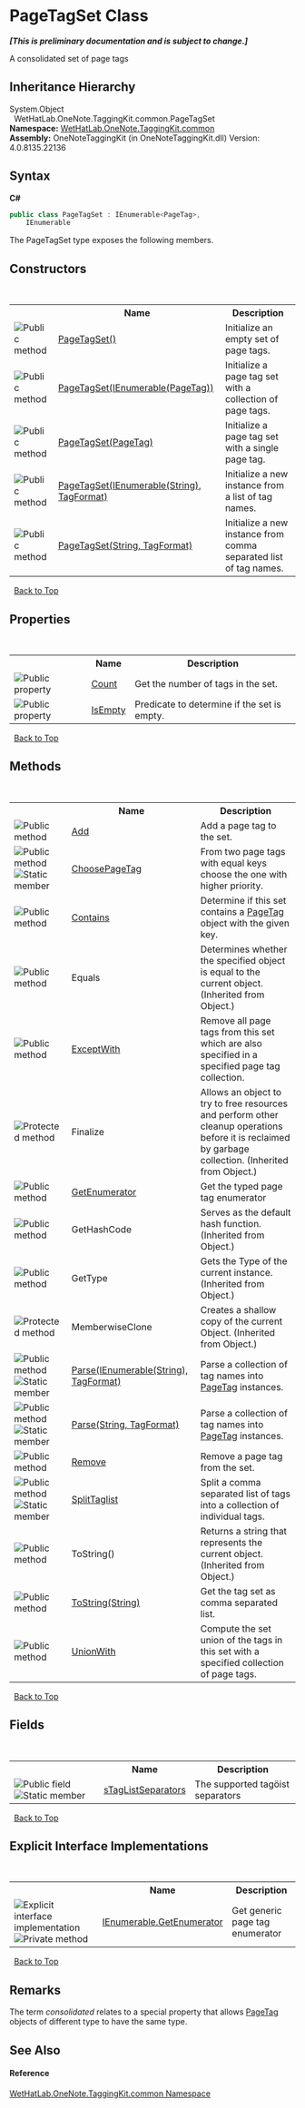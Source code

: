# PageTagSet Class
 _**\[This is preliminary documentation and is subject to change.\]**_

A consolidated set of page tags


## Inheritance Hierarchy
System.Object<br />&nbsp;&nbsp;WetHatLab.OneNote.TaggingKit.common.PageTagSet<br />
**Namespace:**&nbsp;<a href="bcdbab9c-63d1-48a4-6937-af53fb8d9a55.md">WetHatLab.OneNote.TaggingKit.common</a><br />**Assembly:**&nbsp;OneNoteTaggingKit (in OneNoteTaggingKit.dll) Version: 4.0.8135.22136

## Syntax

**C#**<br />
``` C#
public class PageTagSet : IEnumerable<PageTag>, 
	IEnumerable
```

The PageTagSet type exposes the following members.


## Constructors
&nbsp;<table><tr><th></th><th>Name</th><th>Description</th></tr><tr><td>![Public method](media/pubmethod.gif "Public method")</td><td><a href="bbb5a505-c874-9fb3-61e5-5aa929434553.md">PageTagSet()</a></td><td>
Initialize an empty set of page tags.</td></tr><tr><td>![Public method](media/pubmethod.gif "Public method")</td><td><a href="b50f0104-68d9-e5d4-1bc1-2a6ae7745247.md">PageTagSet(IEnumerable(PageTag))</a></td><td>
Initialize a page tag set with a collection of page tags.</td></tr><tr><td>![Public method](media/pubmethod.gif "Public method")</td><td><a href="3a0682bb-315e-0d6f-0de9-bebdbbd14955.md">PageTagSet(PageTag)</a></td><td>
Initialize a page tag set with a single page tag.</td></tr><tr><td>![Public method](media/pubmethod.gif "Public method")</td><td><a href="3a7f21a6-9c25-ab3f-8976-f54707844406.md">PageTagSet(IEnumerable(String), TagFormat)</a></td><td>
Initialize a new instance from a list of tag names.</td></tr><tr><td>![Public method](media/pubmethod.gif "Public method")</td><td><a href="f2656f7d-cb06-e02c-1794-597355ab1f33.md">PageTagSet(String, TagFormat)</a></td><td>
Initialize a new instance from comma separated list of tag names.</td></tr></table>&nbsp;
<a href="#pagetagset-class">Back to Top</a>

## Properties
&nbsp;<table><tr><th></th><th>Name</th><th>Description</th></tr><tr><td>![Public property](media/pubproperty.gif "Public property")</td><td><a href="12fc4b35-abfe-c535-ae88-9888fbf36234.md">Count</a></td><td>
Get the number of tags in the set.</td></tr><tr><td>![Public property](media/pubproperty.gif "Public property")</td><td><a href="f475f301-0c05-091b-8bac-30442d117cc0.md">IsEmpty</a></td><td>
Predicate to determine if the set is empty.</td></tr></table>&nbsp;
<a href="#pagetagset-class">Back to Top</a>

## Methods
&nbsp;<table><tr><th></th><th>Name</th><th>Description</th></tr><tr><td>![Public method](media/pubmethod.gif "Public method")</td><td><a href="3be8bc12-8b70-09d0-030e-51ccb98b7c11.md">Add</a></td><td>
Add a page tag to the set.</td></tr><tr><td>![Public method](media/pubmethod.gif "Public method")![Static member](media/static.gif "Static member")</td><td><a href="4cbe9176-e40e-6f49-9ecf-7a42e1dfb7a0.md">ChoosePageTag</a></td><td>
From two page tags with equal keys choose the one with higher priority.</td></tr><tr><td>![Public method](media/pubmethod.gif "Public method")</td><td><a href="53db310e-e59f-dbc0-6202-c07a69bc7d53.md">Contains</a></td><td>
Determine if this set contains a <a href="81c6e496-d51e-9c76-3ed6-ab5e11c9381c.md">PageTag</a> object with the given key.</td></tr><tr><td>![Public method](media/pubmethod.gif "Public method")</td><td>Equals</td><td>
Determines whether the specified object is equal to the current object.
 (Inherited from Object.)</td></tr><tr><td>![Public method](media/pubmethod.gif "Public method")</td><td><a href="6d8a7e83-bc94-a0d8-9adf-b94bd3050831.md">ExceptWith</a></td><td>
Remove all page tags from this set which are also specified in a specified page tag collection.</td></tr><tr><td>![Protected method](media/protmethod.gif "Protected method")</td><td>Finalize</td><td>
Allows an object to try to free resources and perform other cleanup operations before it is reclaimed by garbage collection.
 (Inherited from Object.)</td></tr><tr><td>![Public method](media/pubmethod.gif "Public method")</td><td><a href="2d611f2b-e0cc-2709-e94b-1c80c39d8bee.md">GetEnumerator</a></td><td>
Get the typed page tag enumerator</td></tr><tr><td>![Public method](media/pubmethod.gif "Public method")</td><td>GetHashCode</td><td>
Serves as the default hash function.
 (Inherited from Object.)</td></tr><tr><td>![Public method](media/pubmethod.gif "Public method")</td><td>GetType</td><td>
Gets the Type of the current instance.
 (Inherited from Object.)</td></tr><tr><td>![Protected method](media/protmethod.gif "Protected method")</td><td>MemberwiseClone</td><td>
Creates a shallow copy of the current Object.
 (Inherited from Object.)</td></tr><tr><td>![Public method](media/pubmethod.gif "Public method")![Static member](media/static.gif "Static member")</td><td><a href="f9fef293-7c97-9ec1-0149-d1741db9ffc8.md">Parse(IEnumerable(String), TagFormat)</a></td><td>
Parse a collection of tag names into <a href="81c6e496-d51e-9c76-3ed6-ab5e11c9381c.md">PageTag</a> instances.</td></tr><tr><td>![Public method](media/pubmethod.gif "Public method")![Static member](media/static.gif "Static member")</td><td><a href="0ca85a81-e0f1-87a2-5eab-f4c7bef2e42a.md">Parse(String, TagFormat)</a></td><td>
Parse a collection of tag names into <a href="81c6e496-d51e-9c76-3ed6-ab5e11c9381c.md">PageTag</a> instances.</td></tr><tr><td>![Public method](media/pubmethod.gif "Public method")</td><td><a href="f9b57e37-730d-86ab-2a61-441162e96bb0.md">Remove</a></td><td>
Remove a page tag from the set.</td></tr><tr><td>![Public method](media/pubmethod.gif "Public method")![Static member](media/static.gif "Static member")</td><td><a href="9800b15c-d713-97ba-5dba-ebfc4fa39f0d.md">SplitTaglist</a></td><td>
Split a comma separated list of tags into a collection of individual tags.</td></tr><tr><td>![Public method](media/pubmethod.gif "Public method")</td><td>ToString()</td><td>
Returns a string that represents the current object.
 (Inherited from Object.)</td></tr><tr><td>![Public method](media/pubmethod.gif "Public method")</td><td><a href="586c86f0-5658-075b-8053-cba2166bc170.md">ToString(String)</a></td><td>
Get the tag set as comma separated list.</td></tr><tr><td>![Public method](media/pubmethod.gif "Public method")</td><td><a href="da707a17-6d22-3b2c-2b60-c37250bc8397.md">UnionWith</a></td><td>
Compute the set union of the tags in this set with a specified collection of page tags.</td></tr></table>&nbsp;
<a href="#pagetagset-class">Back to Top</a>

## Fields
&nbsp;<table><tr><th></th><th>Name</th><th>Description</th></tr><tr><td>![Public field](media/pubfield.gif "Public field")![Static member](media/static.gif "Static member")</td><td><a href="1a15035a-a80b-4b62-5878-530f199c9da8.md">sTagListSeparators</a></td><td>
The supported tagöist separators</td></tr></table>&nbsp;
<a href="#pagetagset-class">Back to Top</a>

## Explicit Interface Implementations
&nbsp;<table><tr><th></th><th>Name</th><th>Description</th></tr><tr><td>![Explicit interface implementation](media/pubinterface.gif "Explicit interface implementation")![Private method](media/privmethod.gif "Private method")</td><td><a href="0dea0441-ed47-0285-7494-319ae3bc0d74.md">IEnumerable.GetEnumerator</a></td><td>
Get generic page tag enumerator</td></tr></table>&nbsp;
<a href="#pagetagset-class">Back to Top</a>

## Remarks
The term _consolidated_ relates to a special property that allows <a href="81c6e496-d51e-9c76-3ed6-ab5e11c9381c.md">PageTag</a> objects of different type to have the same type.

## See Also


#### Reference
<a href="bcdbab9c-63d1-48a4-6937-af53fb8d9a55.md">WetHatLab.OneNote.TaggingKit.common Namespace</a><br />